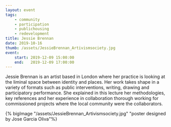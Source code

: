 ```yaml
---
layout: event
tags:
    - community
    - participation
    - publichousing
    - redevelopment
title: Jessie Brennan
date: 2019-10-16
thumb: /assets/JessieBrennan_Artivismsociety.jpg
event:
    start: 2019-12-09 15:00:00
    end:   2019-12-09 17:00:00
---
```

Jessie Brennan is an artist based in London where her practice is looking at the liminal space between identity and places. Her work takes shape in a variety of formats such as public interventions, writing, drawing and participatory performance. She explained in this lecture her methodologies, key references and her experience in collaboration thorough working for commissioned projects where the local community were the collaborators. 


{% bigImage "/assets/JessieBrennan_Artivismsociety.jpg" "poster designed by Jose Garcia Oliva"%}
